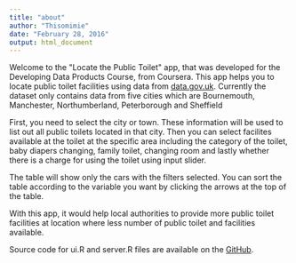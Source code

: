 ```yaml
---
title: "about"
author: "Thisomimie"
date: "February 28, 2016"
output: html_document
---
```



Welcome to the "Locate the Public Toilet" app, that was developed for the Developing Data Products Course, from Coursera. This app helps you to locate public toilet facilities using data from [data.gov.uk](https://data.gov.uk). Currently the dataset only contains data from five cities which are Bournemouth, Manchester, Northumberland, Peterborough and Sheffield

First, you need to select the city or town. These information will be used to list out all public toilets located in that city. Then you can select facilites available at the toilet at the specific area including the category of the toilet, baby diapers changing, family toilet, changing room and lastly whether there is a charge for using the toilet using input slider.

The table will show only the cars with the filters selected. You can sort the table according to the variable you want by clicking the arrows at the top of the table.

With this app, it would help local authorities to provide more public toilet facilities at location where less number of public toilet and facilities available. 

Source code for ui.R and server.R files are available on the [GitHub](https://github.com/thissomimie/dataproducts).
